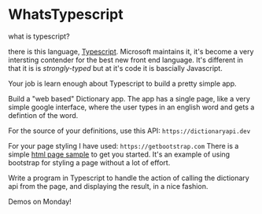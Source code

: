 # WhatsTypescript
what is typescript?

there is this language, [Typescript](https://www.typescriptlang.org).
Microsoft maintains it, it's become a very intersting contender for the best new front end language.
It's different in that it is is _strongly-typed_ but at it's code it is bascially Javascript.

Your job is learn enough about Typescript to build a pretty simple app.

Build a "web based" Dictionary app. 
The app has a single page, like a very simple google interface, where the user types in an english word and gets a defintion of the word.

For the source of your definitions, use this API: 
`https://dictionaryapi.dev`

For your page styling I have used: `https://getbootstrap.com` 
There is a simple [html page sample](index.html) to get you started.
It's an example of using bootstrap for styling a page without a lot of effort.

Write a program in Typescript to handle the action of calling the dictionary api from the page, and displaying the result, in a nice fashion.

Demos on Monday!
